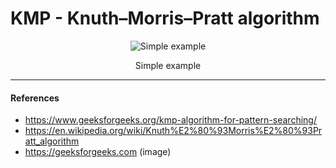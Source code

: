 # KMP - Knuth–Morris–Pratt algorithm

<div align="center">
  <img src="https://media.geeksforgeeks.org/wp-content/cdn-uploads/Pattern-Searching-2-1.png" alt="Simple example" />
</div>
 
<p align="center">
	Simple example
</p>  
  
<hr />



#### References

- https://www.geeksforgeeks.org/kmp-algorithm-for-pattern-searching/
- https://en.wikipedia.org/wiki/Knuth%E2%80%93Morris%E2%80%93Pratt_algorithm
- https://geeksforgeeks.com (image)
